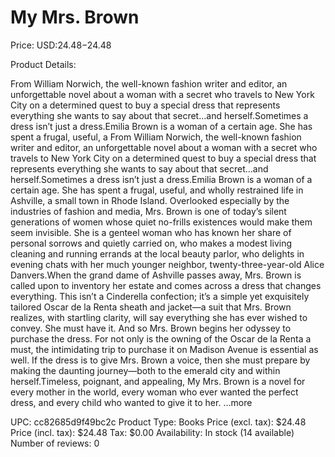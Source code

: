 # My Mrs. Brown

Price: USD:$24.48-$24.48

Product Details:

From William Norwich, the well-known fashion writer and editor, an unforgettable novel about a woman with a secret who travels to New York City on a determined quest to buy a special dress that represents everything she wants to say about that secret…and herself.Sometimes a dress isn’t just a dress.Emilia Brown is a woman of a certain age. She has spent a frugal, useful, a From William Norwich, the well-known fashion writer and editor, an unforgettable novel about a woman with a secret who travels to New York City on a determined quest to buy a special dress that represents everything she wants to say about that secret…and herself.Sometimes a dress isn’t just a dress.Emilia Brown is a woman of a certain age. She has spent a frugal, useful, and wholly restrained life in Ashville, a small town in Rhode Island. Overlooked especially by the industries of fashion and media, Mrs. Brown is one of today’s silent generations of women whose quiet no-frills existences would make them seem invisible. She is a genteel woman who has known her share of personal sorrows and quietly carried on, who makes a modest living cleaning and running errands at the local beauty parlor, who delights in evening chats with her much younger neighbor, twenty-three-year-old Alice Danvers.When the grand dame of Ashville passes away, Mrs. Brown is called upon to inventory her estate and comes across a dress that changes everything. This isn’t a Cinderella confection; it’s a simple yet exquisitely tailored Oscar de la Renta sheath and jacket—a suit that Mrs. Brown realizes, with startling clarity, will say everything she has ever wished to convey. She must have it. And so Mrs. Brown begins her odyssey to purchase the dress. For not only is the owning of the Oscar de la Renta a must, the intimidating trip to purchase it on Madison Avenue is essential as well. If the dress is to give Mrs. Brown a voice, then she must prepare by making the daunting journey—both to the emerald city and within herself.Timeless, poignant, and appealing, My Mrs. Brown is a novel for every mother in the world, every woman who ever wanted the perfect dress, and every child who wanted to give it to her. ...more

UPC: cc82685d9f49bc2c
Product Type: Books
Price (excl. tax): $24.48
Price (incl. tax): $24.48
Tax: $0.00
Availability: In stock (14 available)
Number of reviews: 0